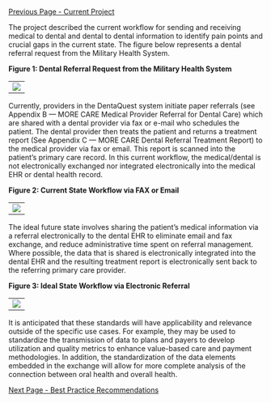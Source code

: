 [Previous Page - Current Project](current_project.html)

The project described the current workflow for sending and receiving medical to dental and dental to dental information to identify pain points and crucial gaps in the current state. The figure below represents a dental referral request from the Military Health System.

**Figure 1: Dental Referral Request from the Military Health System**

<table><tr><td><img src="DoD Summary Exchange Process.png" /></td></tr></table>

Currently, providers in the DentaQuest system initiate paper referrals (see Appendix B — MORE CARE Medical Provider Referral for Dental Care) which are shared with a dental provider via fax or e-mail who schedules the patient. The dental provider then treats the patient and returns a treatment report (See Appendix C — MORE CARE Dental Referral Treatment Report) to the medical provider via fax or email. This report is scanned into the patient’s primary care record. In this current workflow, the medical/dental is not electronically exchanged nor integrated electronically into the medical EHR or dental health record.

**Figure 2: Current State Workflow via FAX or Email**

<table><tr><td><img src="DQ Current State.png" /></td></tr></table>

The ideal future state involves sharing the patient’s medical information via a referral electronically to the dental EHR to eliminate email and fax exchange, and reduce administrative time spent on referral management. Where possible, the data that is shared is electronically integrated into the dental EHR and the resulting treatment report is electronically sent back to the referring primary care provider.

**Figure 3: Ideal State Workflow via Electronic Referral**

<table><tr><td><img src="DQ Ideal State.png" /></td></tr></table>

It is anticipated that these standards will have applicability and relevance outside of the specific use cases. For example, they may be used to standardize the transmission of data to plans and payers to develop utilization and quality metrics to enhance value-based care and payment methodologies. In addition, the standardization of the data elements embedded in the exchange will allow for more complete analysis of the connection between oral health and overall health.

[Next Page - Best Practice Recommendations](best_practice_recommendations.html)